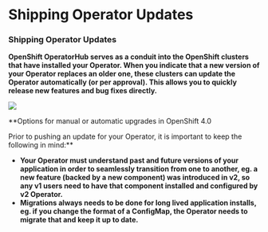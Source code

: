 # Shipping Operator Updates



### **Shipping Operator Updates**

**OpenShift OperatorHub serves as a conduit into the OpenShift clusters that have installed your Operator. When you indicate that a new version of your Operator replaces an older one, these clusters can update the Operator automatically \(or per approval\). This allows you to quickly release new features and bug fixes directly.**  


![](https://lh3.googleusercontent.com/6PF49g88FYgBrKyVO3JDFu3fc2kh9-9de0o9AZZZMVCeSule9V78CcJHNVIQ0LE3y2FuwnqhCX9xJa1f3pO65JPLKnI8izNeF3bW6VtfpuWYr_qS8QN3nGc8jUt0CZZivPUuechB)

**Options for manual or automatic upgrades in OpenShift 4.0  
  
Prior to pushing an update for your Operator, it is important to keep the following in mind:**

* **Your Operator must understand past and future versions of your application in order to seamlessly transition from one to another, eg. a new feature \(backed by a new component\) was introduced in v2, so any v1 users need to have that component installed and configured by v2 Operator.**
* **Migrations always needs to be done for long lived application installs, eg. if you change the format of a ConfigMap, the Operator needs to migrate that and keep it up to date.**

